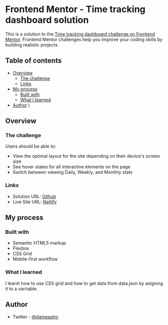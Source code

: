# Frontend Mentor - Time tracking dashboard solution

This is a solution to the [Time tracking dashboard challenge on Frontend Mentor](https://www.frontendmentor.io/challenges/time-tracking-dashboard-UIQ7167Jw). Frontend Mentor challenges help you improve your coding skills by building realistic projects. 

## Table of contents

- [Overview](#overview)
  - [The challenge](#the-challenge)
  - [Links](#links)
- [My process](#my-process)
  - [Built with](#built-with)
  - [What I learned](#what-i-learned)
- [Author](#author)
)


## Overview

### The challenge

Users should be able to:

- View the optimal layout for the site depending on their device's screen size
- See hover states for all interactive elements on the page
- Switch between viewing Daily, Weekly, and Monthly stats



### Links

- Solution URL: [Github](https://github.com/damaestro165/Time-Tracking-Dashboard)
- Live Site URL: [Netlify](https://time-trackingdb.netlify.app/#)

## My process

### Built with

- Semantic HTML5 markup
- Flexbox
- CSS Grid
- Mobile-first workflow

### What I learned
I learnt how to use CSS grid and how to get data from data.json by asigning it to a varriable.




## Author

- Twitter - [@dameastro](https://www.twitter.com/dameastro)

